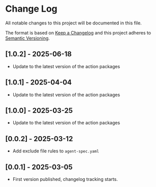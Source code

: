 # Change Log

All notable changes to this project will be documented in this file.

The format is based on [Keep a Changelog](https://keepachangelog.com/)
and this project adheres to [Semantic Versioning](https://semver.org/).

## [1.0.2] - 2025-06-18

- Update to the latest version of the action packages

## [1.0.1] - 2025-04-04

- Update to the latest version of the action packages

## [1.0.0] - 2025-03-25

- Update to the latest version of the action packages

## [0.0.2] - 2025-03-12

- Add exclude file rules to `agent-spec.yaml`

## [0.0.1] - 2025-03-05

- First version published, changelog tracking starts.
